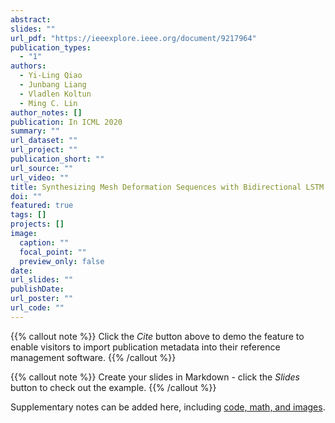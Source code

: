 ```yaml
---
abstract: 
slides: ""
url_pdf: "https://ieeexplore.ieee.org/document/9217964"
publication_types:
  - "1"
authors:
  - Yi-Ling Qiao
  - Junbang Liang
  - Vladlen Koltun
  - Ming C. Lin
author_notes: []
publication: In ICML 2020
summary: ""
url_dataset: ""
url_project: ""
publication_short: ""
url_source: ""
url_video: ""
title: Synthesizing Mesh Deformation Sequences with Bidirectional LSTM
doi: ""
featured: true
tags: []
projects: []
image:
  caption: ""
  focal_point: ""
  preview_only: false
date: 
url_slides: ""
publishDate: 
url_poster: ""
url_code: ""
---
```


{{% callout note %}}
Click the *Cite* button above to demo the feature to enable visitors to import publication metadata into their reference management software.
{{% /callout %}}

{{% callout note %}}
Create your slides in Markdown - click the *Slides* button to check out the example.
{{% /callout %}}

Supplementary notes can be added here, including [code, math, and images](https://wowchemy.com/docs/writing-markdown-latex/).
